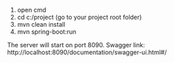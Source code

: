 1. open cmd
2. cd c:/project (go to your project root folder)
3. mvn clean install
4. mvn spring-boot:run

The server will start on port 8090. Swagger link: http://localhost:8090/documentation/swagger-ui.html#/
